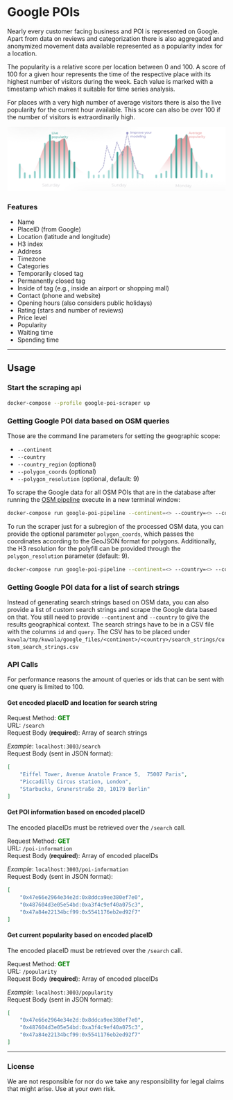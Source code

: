 # Google POIs

Nearly every customer facing business and POI is represented on Google. Apart from data on reviews and categorization 
there is also aggregated and anonymized movement data available represented as a popularity index for a location.

The popularity is a relative score per location between 0 and 100. A score of 100 for a given hour represents the time 
of the respective place with its highest number of visitors during the week. Each value is marked with a timestamp which
makes it suitable for time series analysis.

For places with a very high number of average visitors there is also the live popularity for the current hour available.
This score can also be over 100 if the number of visitors is extraordinarily high.

![Popularity Graph](../../../docs/images/google_poi_popularity_graph.png)

### Features

- Name
- PlaceID (from Google)
- Location (latitude and longitude)
- H3 index
- Address
- Timezone
- Categories
- Temporarily closed tag
- Permanently closed tag
- Inside of tag (e.g., inside an airport or shopping mall)
- Contact (phone and website)
- Opening hours (also considers public holidays)
- Rating (stars and number of reviews)
- Price level
- Popularity
- Waiting time
- Spending time

---

## Usage

### Start the scraping api

```zsh
docker-compose --profile google-poi-scraper up
```

### Getting Google POI data based on OSM queries

Those are the command line parameters for setting the geographic scope:

- `--continent`
- `--country`
- `--country_region` (optional)
- `--polygon_coords` (optional)
- `--polygon_resolution` (optional, default: 9)

To scrape the Google data for all OSM POIs that are in the database after running the 
[OSM pipeline](https://github.com/kuwala-io/kuwala/tree/master/kuwala/pipelines/osm-poi) execute in a new terminal 
window:

```zsh
docker-compose run google-poi-pipeline --continent=<> --country=<> --country_region=<>
```

To run the scraper just for a subregion of the processed OSM data, you can provide the optional parameter 
`polygon_coords`, which passes the coordinates according to the GeoJSON format for polygons. Additionally, the H3
resolution for the polyfill can be provided through the `polygon_resolution` parameter (default: 9).

```zsh
docker-compose run google-poi-pipeline --continent=<> --country=<> --country_region=<> --polygon_coords="[[[14.490726008861989,35.88842705928255],[14.490726008861989,35.90641346655704],[14.51292661409779,35.90641346655704],[14.51292661409779,35.88842705928255],[14.490726008861989,35.88842705928255]]]"
```

### Getting Google POI data for a list of search strings

Instead of generating search strings based on OSM data, you can also provide a list of custom search strings and scrape
the Google data based on that. You still need to provide `--continent` and `--country` to give the results geographical 
context. The search strings have to be in a CSV file with the columns `id` and `query`. The CSV has to be placed under
`kuwala/tmp/kuwala/google_files/<continent>/<country>/search_strings/custom_search_strings.csv`

### API Calls

For performance reasons the amount of queries or ids that can be sent with one query is limited to 100.

#### Get encoded placeID and location for search string

Request Method: <span style="color:green">**GET**</span><br/>
URL: `/search`<br/>
Request Body (**required**): Array of search strings<br/>

*Example*: `localhost:3003/search`</br>
Request Body (sent in JSON format):

```json 
[
    "Eiffel Tower, Avenue Anatole France 5,  75007 Paris",
    "Piccadilly Circus station, London",
    "Starbucks, Grunerstraße 20, 10179 Berlin"
]
```

#### Get POI information based on encoded placeID

The encoded placeIDs must be retrieved over the `/search` call.

Request Method: <span style="color:green">**GET**</span><br/>
URL: `/poi-information`<br/>
Request Body (**required**): Array of encoded placeIDs<br/>

*Example*: `localhost:3003/poi-information`<br>
Request Body (sent in JSON format):

```json 
[
    "0x47e66e2964e34e2d:0x8ddca9ee380ef7e0",
    "0x487604d3e05e54bd:0xa3f4c9ef40a075c3",
    "0x47a84e22134bcf99:0x5541176eb2ed92f7"
]
```

#### Get current popularity based on encoded placeID

The encoded placeID must be retrieved over the `/search` call.

Request Method: <span style="color:green">**GET**</span><br/>
URL: `/popularity`<br/>
Request Body (**required**): Array of encoded placeIDs<br/>

*Example*: `localhost:3003/popularity`<br>
Request Body (sent in JSON format):

```json 
[
    "0x47e66e2964e34e2d:0x8ddca9ee380ef7e0",
    "0x487604d3e05e54bd:0xa3f4c9ef40a075c3",
    "0x47a84e22134bcf99:0x5541176eb2ed92f7"
]
```

---
### License

We are not responsible for nor do we take any responsibility for legal claims that might arise. Use at your own risk. 